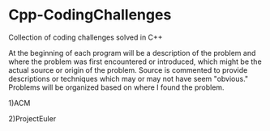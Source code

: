 # Cpp-CodingChallenges
Collection of coding challenges solved in C++

At the beginning of each program will be a description of the problem and where the problem was first encountered or introduced, 
which might be the actual source or origin of the problem. Source is commented to provide descriptions or techniques which may
or may not have seem "obvious." Problems will be organized based on where I found the problem.  

1)ACM

2)ProjectEuler
